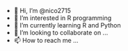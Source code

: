 - 👋 Hi, I’m @nico2715
- 👀 I’m interested in R programming
- 🌱 I’m currently learning R and Python
- 💞️ I’m looking to collaborate on ...
- 📫 How to reach me ...

<!---
nico2715/nico2715 is a ✨ special ✨ repository because its `README.md` (this file) appears on your GitHub profile.
You can click the Preview link to take a look at your changes.
--->
